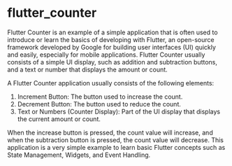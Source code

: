# flutter_counter

Flutter Counter is an example of a simple application that is often used to introduce or learn the basics of developing with Flutter, 
an open-source framework developed by Google for building user interfaces (UI) quickly and easily, especially for mobile applications. 
Flutter Counter usually consists of a simple UI display, such as addition and subtraction buttons, and a text or number that displays the amount or count.

A Flutter Counter application usually consists of the following elements:

1. Increment Button: The button used to increase the count.
2. Decrement Button: The button used to reduce the count.
3. Text or Numbers (Counter Display): Part of the UI display that displays the current amount or count.

When the increase button is pressed, the count value will increase, and when the subtraction button is pressed, the count value will decrease. 
This application is a very simple example to learn basic Flutter concepts such as State Management, Widgets, and Event Handling.



